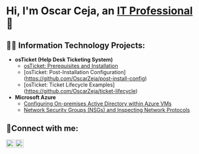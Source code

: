 <h1>Hi, I'm Oscar Ceja, an <a href="https://linkedin.com/in/oscar-ceja">IT Professional</a>👋</h1>

<h2>🧑‍💻 Information Technology Projects: </h2>

- <b>osTicket (Help Desk Ticketing System)</b>
  - [osTicket: Prerequisites and Installation](https://github.com/OscarZeja/osticket-prereqs)
  - [osTicket: Post-Installation Configuration] (https://github.com/OscarZeja/post-install-config)
  - [osTicket: Ticket Lifecycle Examples] (https://github.com/OscarZeja/ticket-lifecycle)
- <b>Microsoft Azure</b>
  - [Configuring On-premises Active Directory within Azure VMs](https://github.com/OscarZeja/configure-ad)
  - [Network Security Groups (NSGs) and Inspecting Network Protocols](https://github.com/OscarZeja/azure-network-protocols)
  
<h2>🤳Connect with me:</h2>

[<img align="left" alt="Oscar | LinkedIn" width="22px" src="https://cdn.jsdelivr.net/npm/simple-icons@v3/icons/linkedin.svg" />][linkedin]
[<img align="left" alt="Oscar | Instagram" width="22px" src="https://cdn.jsdelivr.net/npm/simple-icons@v3/icons/instagram.svg"/>][instagram]

[instagram]: https://www.instagram.com/theoscarceja
[linkedin]: https://linkedin.com/in/oscar-ceja
